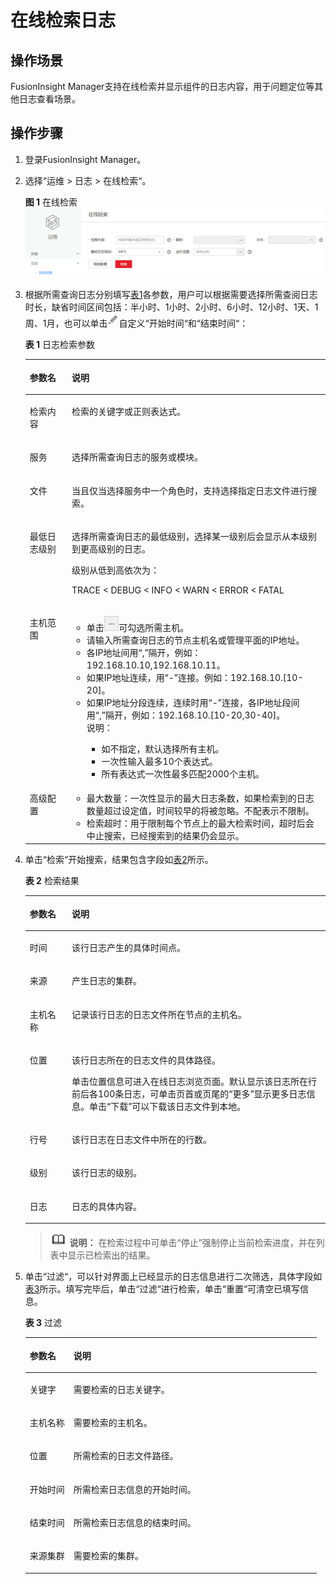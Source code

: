 # 在线检索日志<a name="admin_guide_000074"></a>

## 操作场景<a name="zh-cn_topic_0263899600_section52877372"></a>

FusionInsight Manager支持在线检索并显示组件的日志内容，用于问题定位等其他日志查看场景。

## 操作步骤<a name="zh-cn_topic_0263899600_section132341312125817"></a>

1.  登录FusionInsight Manager。
2.  选择“运维  \>  日志 \> 在线检索“。

    **图 1**  在线检索<a name="zh-cn_topic_0263899600_fig1616131314210"></a>  
    ![](figures/在线检索.png "在线检索")

3.  根据所需查询日志分别填写[表1](#zh-cn_topic_0263899600_table14922145885914)各参数，用户可以根据需要选择所需查阅日志时长，缺省时间区间包括：半小时、1小时、2小时、6小时、12小时、1天、1周、1月，也可以单击![](figures/edit2-92.png)自定义“开始时间“和“结束时间“：

    **表 1**  日志检索参数

    <a name="zh-cn_topic_0263899600_table14922145885914"></a>
    <table><thead align="left"><tr id="zh-cn_topic_0263899600_row17922185819597"><th class="cellrowborder" valign="top" width="14.000000000000002%" id="mcps1.2.3.1.1"><p id="zh-cn_topic_0263899600_p493918585593"><a name="zh-cn_topic_0263899600_p493918585593"></a><a name="zh-cn_topic_0263899600_p493918585593"></a>参数名</p>
    </th>
    <th class="cellrowborder" valign="top" width="86%" id="mcps1.2.3.1.2"><p id="zh-cn_topic_0263899600_p893955835911"><a name="zh-cn_topic_0263899600_p893955835911"></a><a name="zh-cn_topic_0263899600_p893955835911"></a>说明</p>
    </th>
    </tr>
    </thead>
    <tbody><tr id="zh-cn_topic_0263899600_row1939185875911"><td class="cellrowborder" valign="top" width="14.000000000000002%" headers="mcps1.2.3.1.1 "><p id="zh-cn_topic_0263899600_p129391758115911"><a name="zh-cn_topic_0263899600_p129391758115911"></a><a name="zh-cn_topic_0263899600_p129391758115911"></a>检索内容</p>
    </td>
    <td class="cellrowborder" valign="top" width="86%" headers="mcps1.2.3.1.2 "><p id="zh-cn_topic_0263899600_p1793912585591"><a name="zh-cn_topic_0263899600_p1793912585591"></a><a name="zh-cn_topic_0263899600_p1793912585591"></a>检索的关键字或正则表达式。</p>
    </td>
    </tr>
    <tr id="zh-cn_topic_0263899600_row5939115815917"><td class="cellrowborder" valign="top" width="14.000000000000002%" headers="mcps1.2.3.1.1 "><p id="zh-cn_topic_0263899600_p2093916581592"><a name="zh-cn_topic_0263899600_p2093916581592"></a><a name="zh-cn_topic_0263899600_p2093916581592"></a>服务</p>
    </td>
    <td class="cellrowborder" valign="top" width="86%" headers="mcps1.2.3.1.2 "><p id="zh-cn_topic_0263899600_p1093975812593"><a name="zh-cn_topic_0263899600_p1093975812593"></a><a name="zh-cn_topic_0263899600_p1093975812593"></a>选择所需查询日志的服务或模块。</p>
    </td>
    </tr>
    <tr id="zh-cn_topic_0263899600_row11907111211317"><td class="cellrowborder" valign="top" width="14.000000000000002%" headers="mcps1.2.3.1.1 "><p id="zh-cn_topic_0263899600_p590731220318"><a name="zh-cn_topic_0263899600_p590731220318"></a><a name="zh-cn_topic_0263899600_p590731220318"></a>文件</p>
    </td>
    <td class="cellrowborder" valign="top" width="86%" headers="mcps1.2.3.1.2 "><p id="zh-cn_topic_0263899600_p390710123314"><a name="zh-cn_topic_0263899600_p390710123314"></a><a name="zh-cn_topic_0263899600_p390710123314"></a>当且仅当选择服务中一个角色时，支持选择指定日志文件进行搜索。</p>
    </td>
    </tr>
    <tr id="zh-cn_topic_0263899600_row3939145812593"><td class="cellrowborder" valign="top" width="14.000000000000002%" headers="mcps1.2.3.1.1 "><p id="zh-cn_topic_0263899600_p18939165820597"><a name="zh-cn_topic_0263899600_p18939165820597"></a><a name="zh-cn_topic_0263899600_p18939165820597"></a>最低日志级别</p>
    </td>
    <td class="cellrowborder" valign="top" width="86%" headers="mcps1.2.3.1.2 "><p id="zh-cn_topic_0263899600_p2044712713451"><a name="zh-cn_topic_0263899600_p2044712713451"></a><a name="zh-cn_topic_0263899600_p2044712713451"></a>选择所需查询日志的最低级别，选择某一级别后会显示从本级别到更高级别的日志。</p>
    <p id="zh-cn_topic_0263899600_p0939155814593"><a name="zh-cn_topic_0263899600_p0939155814593"></a><a name="zh-cn_topic_0263899600_p0939155814593"></a>级别从低到高依次为：</p>
    <p id="zh-cn_topic_0263899600_p1851852204317"><a name="zh-cn_topic_0263899600_p1851852204317"></a><a name="zh-cn_topic_0263899600_p1851852204317"></a>TRACE &lt; DEBUG &lt; INFO &lt; WARN &lt; ERROR &lt; FATAL</p>
    </td>
    </tr>
    <tr id="zh-cn_topic_0263899600_row11939165812590"><td class="cellrowborder" valign="top" width="14.000000000000002%" headers="mcps1.2.3.1.1 "><p id="zh-cn_topic_0263899600_p139391758115916"><a name="zh-cn_topic_0263899600_p139391758115916"></a><a name="zh-cn_topic_0263899600_p139391758115916"></a>主机范围</p>
    </td>
    <td class="cellrowborder" valign="top" width="86%" headers="mcps1.2.3.1.2 "><a name="zh-cn_topic_0263899600_ul1535102214614"></a><a name="zh-cn_topic_0263899600_ul1535102214614"></a><ul id="zh-cn_topic_0263899600_ul1535102214614"><li>单击<a name="zh-cn_topic_0263899600_image459216531466"></a><a name="zh-cn_topic_0263899600_image459216531466"></a><span><img id="zh-cn_topic_0263899600_image459216531466" src="figures/截图-93.png" width="23.534882" height="23.534882"></span>可勾选所需主机。</li><li>请输入所需查询日志的节点主机名或管理平面的IP地址。</li><li>各IP地址间用“,”隔开，例如：192.168.10.10,192.168.10.11。</li><li>如果IP地址连续，用“-”连接。例如：192.168.10.[10-20]。</li><li>如果IP地址分段连续，连续时用“-”连接，各IP地址段间用“,”隔开，例如：192.168.10.[10-20,30-40]。<div class="note" id="zh-cn_topic_0263899600_note19849151311485"><a name="zh-cn_topic_0263899600_note19849151311485"></a><a name="zh-cn_topic_0263899600_note19849151311485"></a><span class="notetitle"> 说明： </span><div class="notebody"><a name="zh-cn_topic_0263899600_ul53616270487"></a><a name="zh-cn_topic_0263899600_ul53616270487"></a><ul id="zh-cn_topic_0263899600_ul53616270487"><li>如不指定，默认选择所有主机。</li><li>一次性输入最多10个表达式。</li><li>所有表达式一次性最多匹配2000个主机。</li></ul>
    </div></div>
    </li></ul>
    </td>
    </tr>
    <tr id="zh-cn_topic_0263899600_row19939195875910"><td class="cellrowborder" valign="top" width="14.000000000000002%" headers="mcps1.2.3.1.1 "><p id="zh-cn_topic_0263899600_p0939175810593"><a name="zh-cn_topic_0263899600_p0939175810593"></a><a name="zh-cn_topic_0263899600_p0939175810593"></a>高级配置</p>
    </td>
    <td class="cellrowborder" valign="top" width="86%" headers="mcps1.2.3.1.2 "><a name="zh-cn_topic_0263899600_ul19670203508"></a><a name="zh-cn_topic_0263899600_ul19670203508"></a><ul id="zh-cn_topic_0263899600_ul19670203508"><li>最大数量：一次性显示的最大日志条数，如果检索到的日志数量超过设定值，时间较早的将被忽略。不配表示不限制。</li><li>检索超时：用于限制每个节点上的最大检索时间，超时后会中止搜索，已经搜索到的结果仍会显示。</li></ul>
    </td>
    </tr>
    </tbody>
    </table>

4.  单击“检索“开始搜索，结果包含字段如[表2](#zh-cn_topic_0263899600_table92081419119)所示。

    **表 2**  检索结果

    <a name="zh-cn_topic_0263899600_table92081419119"></a>
    <table><thead align="left"><tr id="zh-cn_topic_0263899600_row162051417116"><th class="cellrowborder" valign="top" width="14.000000000000002%" id="mcps1.2.3.1.1"><p id="zh-cn_topic_0263899600_p6201314016"><a name="zh-cn_topic_0263899600_p6201314016"></a><a name="zh-cn_topic_0263899600_p6201314016"></a>参数名</p>
    </th>
    <th class="cellrowborder" valign="top" width="86%" id="mcps1.2.3.1.2"><p id="zh-cn_topic_0263899600_p19201814811"><a name="zh-cn_topic_0263899600_p19201814811"></a><a name="zh-cn_topic_0263899600_p19201814811"></a>说明</p>
    </th>
    </tr>
    </thead>
    <tbody><tr id="zh-cn_topic_0263899600_row32016144117"><td class="cellrowborder" valign="top" width="14.000000000000002%" headers="mcps1.2.3.1.1 "><p id="zh-cn_topic_0263899600_p162018141211"><a name="zh-cn_topic_0263899600_p162018141211"></a><a name="zh-cn_topic_0263899600_p162018141211"></a>时间</p>
    </td>
    <td class="cellrowborder" valign="top" width="86%" headers="mcps1.2.3.1.2 "><p id="zh-cn_topic_0263899600_p4202143113"><a name="zh-cn_topic_0263899600_p4202143113"></a><a name="zh-cn_topic_0263899600_p4202143113"></a>该行日志产生的具体时间点。</p>
    </td>
    </tr>
    <tr id="zh-cn_topic_0263899600_row179671220163220"><td class="cellrowborder" valign="top" width="14.000000000000002%" headers="mcps1.2.3.1.1 "><p id="zh-cn_topic_0263899600_p18968182073212"><a name="zh-cn_topic_0263899600_p18968182073212"></a><a name="zh-cn_topic_0263899600_p18968182073212"></a>来源</p>
    </td>
    <td class="cellrowborder" valign="top" width="86%" headers="mcps1.2.3.1.2 "><p id="zh-cn_topic_0263899600_p6968320193218"><a name="zh-cn_topic_0263899600_p6968320193218"></a><a name="zh-cn_topic_0263899600_p6968320193218"></a>产生日志的集群。</p>
    </td>
    </tr>
    <tr id="zh-cn_topic_0263899600_row620314419"><td class="cellrowborder" valign="top" width="14.000000000000002%" headers="mcps1.2.3.1.1 "><p id="zh-cn_topic_0263899600_p17201914910"><a name="zh-cn_topic_0263899600_p17201914910"></a><a name="zh-cn_topic_0263899600_p17201914910"></a>主机名称</p>
    </td>
    <td class="cellrowborder" valign="top" width="86%" headers="mcps1.2.3.1.2 "><p id="zh-cn_topic_0263899600_p0209146111"><a name="zh-cn_topic_0263899600_p0209146111"></a><a name="zh-cn_topic_0263899600_p0209146111"></a>记录该行日志的日志文件所在节点的主机名。</p>
    </td>
    </tr>
    <tr id="zh-cn_topic_0263899600_row122061411115"><td class="cellrowborder" valign="top" width="14.000000000000002%" headers="mcps1.2.3.1.1 "><p id="zh-cn_topic_0263899600_p202017144115"><a name="zh-cn_topic_0263899600_p202017144115"></a><a name="zh-cn_topic_0263899600_p202017144115"></a>位置</p>
    </td>
    <td class="cellrowborder" valign="top" width="86%" headers="mcps1.2.3.1.2 "><p id="zh-cn_topic_0263899600_p1545422577"><a name="zh-cn_topic_0263899600_p1545422577"></a><a name="zh-cn_topic_0263899600_p1545422577"></a>该行日志所在的日志文件的具体路径。</p>
    <p id="zh-cn_topic_0263899600_p9207141213"><a name="zh-cn_topic_0263899600_p9207141213"></a><a name="zh-cn_topic_0263899600_p9207141213"></a>单击位置信息可进入在线日志浏览页面。默认显示该日志所在行前后各100条日志，可单击页首或页尾的<span class="uicontrol" id="zh-cn_topic_0263899600_uicontrol15220041761"><a name="zh-cn_topic_0263899600_uicontrol15220041761"></a><a name="zh-cn_topic_0263899600_uicontrol15220041761"></a>“更多”</span>显示更多日志信息。单击<span class="uicontrol" id="zh-cn_topic_0263899600_uicontrol1033194713620"><a name="zh-cn_topic_0263899600_uicontrol1033194713620"></a><a name="zh-cn_topic_0263899600_uicontrol1033194713620"></a>“下载”</span>可以下载该日志文件到本地。</p>
    </td>
    </tr>
    <tr id="zh-cn_topic_0263899600_row3208145111"><td class="cellrowborder" valign="top" width="14.000000000000002%" headers="mcps1.2.3.1.1 "><p id="zh-cn_topic_0263899600_p1120121416117"><a name="zh-cn_topic_0263899600_p1120121416117"></a><a name="zh-cn_topic_0263899600_p1120121416117"></a>行号</p>
    </td>
    <td class="cellrowborder" valign="top" width="86%" headers="mcps1.2.3.1.2 "><p id="zh-cn_topic_0263899600_p1720111411112"><a name="zh-cn_topic_0263899600_p1720111411112"></a><a name="zh-cn_topic_0263899600_p1720111411112"></a>该行日志在日志文件中所在的行数。</p>
    </td>
    </tr>
    <tr id="zh-cn_topic_0263899600_row18203148119"><td class="cellrowborder" valign="top" width="14.000000000000002%" headers="mcps1.2.3.1.1 "><p id="zh-cn_topic_0263899600_p142020141113"><a name="zh-cn_topic_0263899600_p142020141113"></a><a name="zh-cn_topic_0263899600_p142020141113"></a>级别</p>
    </td>
    <td class="cellrowborder" valign="top" width="86%" headers="mcps1.2.3.1.2 "><p id="zh-cn_topic_0263899600_p132011146111"><a name="zh-cn_topic_0263899600_p132011146111"></a><a name="zh-cn_topic_0263899600_p132011146111"></a>该行日志的级别。</p>
    </td>
    </tr>
    <tr id="zh-cn_topic_0263899600_row142061417117"><td class="cellrowborder" valign="top" width="14.000000000000002%" headers="mcps1.2.3.1.1 "><p id="zh-cn_topic_0263899600_p152013149112"><a name="zh-cn_topic_0263899600_p152013149112"></a><a name="zh-cn_topic_0263899600_p152013149112"></a>日志</p>
    </td>
    <td class="cellrowborder" valign="top" width="86%" headers="mcps1.2.3.1.2 "><p id="zh-cn_topic_0263899600_p12014141412"><a name="zh-cn_topic_0263899600_p12014141412"></a><a name="zh-cn_topic_0263899600_p12014141412"></a>日志的具体内容。</p>
    </td>
    </tr>
    </tbody>
    </table>

    >![](public_sys-resources/icon-note.gif) **说明：** 
    >在检索过程中可单击“停止”强制停止当前检索进度，并在列表中显示已检索出的结果。

5.  单击“过滤“，可以针对界面上已经显示的日志信息进行二次筛选，具体字段如[表3](#zh-cn_topic_0263899600_table5795173012197)所示。填写完毕后，单击“过滤“进行检索，单击“重置“可清空已填写信息。

    **表 3**  过滤

    <a name="zh-cn_topic_0263899600_table5795173012197"></a>
    <table><thead align="left"><tr id="zh-cn_topic_0263899600_row1281015302196"><th class="cellrowborder" valign="top" width="15%" id="mcps1.2.3.1.1"><p id="zh-cn_topic_0263899600_p12810113012194"><a name="zh-cn_topic_0263899600_p12810113012194"></a><a name="zh-cn_topic_0263899600_p12810113012194"></a>参数名</p>
    </th>
    <th class="cellrowborder" valign="top" width="85%" id="mcps1.2.3.1.2"><p id="zh-cn_topic_0263899600_p481017303194"><a name="zh-cn_topic_0263899600_p481017303194"></a><a name="zh-cn_topic_0263899600_p481017303194"></a>说明</p>
    </th>
    </tr>
    </thead>
    <tbody><tr id="zh-cn_topic_0263899600_row158101330191914"><td class="cellrowborder" valign="top" width="15%" headers="mcps1.2.3.1.1 "><p id="zh-cn_topic_0263899600_p178101030111913"><a name="zh-cn_topic_0263899600_p178101030111913"></a><a name="zh-cn_topic_0263899600_p178101030111913"></a>关键字</p>
    </td>
    <td class="cellrowborder" valign="top" width="85%" headers="mcps1.2.3.1.2 "><p id="zh-cn_topic_0263899600_p181023091919"><a name="zh-cn_topic_0263899600_p181023091919"></a><a name="zh-cn_topic_0263899600_p181023091919"></a>需要检索的日志关键字。</p>
    </td>
    </tr>
    <tr id="zh-cn_topic_0263899600_row1081015309199"><td class="cellrowborder" valign="top" width="15%" headers="mcps1.2.3.1.1 "><p id="zh-cn_topic_0263899600_p681073018194"><a name="zh-cn_topic_0263899600_p681073018194"></a><a name="zh-cn_topic_0263899600_p681073018194"></a>主机名称</p>
    </td>
    <td class="cellrowborder" valign="top" width="85%" headers="mcps1.2.3.1.2 "><p id="zh-cn_topic_0263899600_p3810130171911"><a name="zh-cn_topic_0263899600_p3810130171911"></a><a name="zh-cn_topic_0263899600_p3810130171911"></a>需要检索的主机名。</p>
    </td>
    </tr>
    <tr id="zh-cn_topic_0263899600_row16810133021915"><td class="cellrowborder" valign="top" width="15%" headers="mcps1.2.3.1.1 "><p id="zh-cn_topic_0263899600_p1281063021914"><a name="zh-cn_topic_0263899600_p1281063021914"></a><a name="zh-cn_topic_0263899600_p1281063021914"></a>位置</p>
    </td>
    <td class="cellrowborder" valign="top" width="85%" headers="mcps1.2.3.1.2 "><p id="zh-cn_topic_0263899600_p18810143071917"><a name="zh-cn_topic_0263899600_p18810143071917"></a><a name="zh-cn_topic_0263899600_p18810143071917"></a>所需检索的日志文件路径。</p>
    </td>
    </tr>
    <tr id="zh-cn_topic_0263899600_row1781063013193"><td class="cellrowborder" valign="top" width="15%" headers="mcps1.2.3.1.1 "><p id="zh-cn_topic_0263899600_p1981033011196"><a name="zh-cn_topic_0263899600_p1981033011196"></a><a name="zh-cn_topic_0263899600_p1981033011196"></a>开始时间</p>
    </td>
    <td class="cellrowborder" valign="top" width="85%" headers="mcps1.2.3.1.2 "><p id="zh-cn_topic_0263899600_p1581015307199"><a name="zh-cn_topic_0263899600_p1581015307199"></a><a name="zh-cn_topic_0263899600_p1581015307199"></a>所需检索日志信息的开始时间。</p>
    </td>
    </tr>
    <tr id="zh-cn_topic_0263899600_row796993973311"><td class="cellrowborder" valign="top" width="15%" headers="mcps1.2.3.1.1 "><p id="zh-cn_topic_0263899600_p3969539113310"><a name="zh-cn_topic_0263899600_p3969539113310"></a><a name="zh-cn_topic_0263899600_p3969539113310"></a>结束时间</p>
    </td>
    <td class="cellrowborder" valign="top" width="85%" headers="mcps1.2.3.1.2 "><p id="zh-cn_topic_0263899600_p1088912210343"><a name="zh-cn_topic_0263899600_p1088912210343"></a><a name="zh-cn_topic_0263899600_p1088912210343"></a>所需检索日志信息的结束时间。</p>
    </td>
    </tr>
    <tr id="zh-cn_topic_0263899600_row1466113493310"><td class="cellrowborder" valign="top" width="15%" headers="mcps1.2.3.1.1 "><p id="zh-cn_topic_0263899600_p166611348331"><a name="zh-cn_topic_0263899600_p166611348331"></a><a name="zh-cn_topic_0263899600_p166611348331"></a>来源集群</p>
    </td>
    <td class="cellrowborder" valign="top" width="85%" headers="mcps1.2.3.1.2 "><p id="zh-cn_topic_0263899600_p466113493319"><a name="zh-cn_topic_0263899600_p466113493319"></a><a name="zh-cn_topic_0263899600_p466113493319"></a>需要检索的集群。</p>
    </td>
    </tr>
    </tbody>
    </table>



